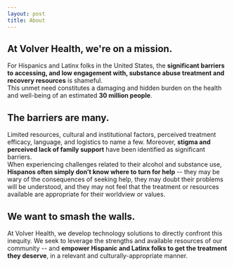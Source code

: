 ```yaml
---
layout: post
title: About
---
```


## At Volver Health, we're on a mission.

For Hispanics and Latinx folks in the United States, the **significant barriers to accessing, and low engagement with, substance abuse treatment and recovery resources** is shameful.
<br>
This unmet need constitutes a damaging and hidden burden on the health and well-being of an estimated **30 million people**.

## The barriers are many.

Limited resources, cultural and institutional factors, perceived treatment efficacy, language, and logistics to name a few. Moreover, **stigma and perceived lack of family support** have been identified as significant barriers.
<br>
When experiencing challenges related to their alcohol and substance use, **Hispanos often simply don’t know where to turn for help** -- they may be wary of the consequences of seeking help, they may doubt their problems will be understood, and they may not feel that the treatment or resources available are appropriate for their worldview or values.

## We want to smash the walls.

At Volver Health, we develop technology solutions to directly confront this inequity. We seek to leverage the strengths and available resources of our community -- and **empower Hispanic and Latinx folks to get the treatment they deserve**, in a relevant and culturally-appropriate manner.